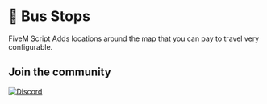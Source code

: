 # 🚌 Bus Stops 
 FiveM Script Adds locations around the map that you can pay to travel very configurable. 

##  Join the community  

[![Discord](https://img.shields.io/badge/Discord-Support-5865F2?style=flat&logo=discord&logoColor=white)](https://discord.gg/Uwg95JfwYT) 


